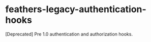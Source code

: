 # feathers-legacy-authentication-hooks
[Deprecated] Pre 1.0 authentication and authorization hooks.
